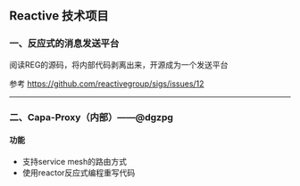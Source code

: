 ## Reactive 技术项目

### 一、反应式的消息发送平台

阅读REG的源码，将内部代码剥离出来，开源成为一个发送平台

参考 https://github.com/reactivegroup/sigs/issues/12

--- 

### 二、Capa-Proxy（内部）——@dgzpg

#### 功能

+ 支持service mesh的路由方式
+ 使用reactor反应式编程重写代码